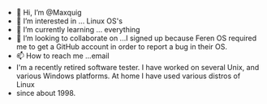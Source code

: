 - 👋 Hi, I’m @Maxquig
- 👀 I’m interested in ... Linux OS's
- 🌱 I’m currently learning ... everything
- 💞️ I’m looking to collaborate on ...I signed up because Feren OS required me to get a GitHub account in order to report a bug in their OS.
- 📫 How to reach me ...email
- I'm a recently retired software tester. I have worked on several Unix, and various Windows platforms. At home I have used various distros of Linux
-  since about 1998.

<!---
Maxquig/Maxquig is a ✨ special ✨ repository because its `README.md` (this file) appears on your GitHub profile.
You can click the Preview link to take a look at your changes.
--->
